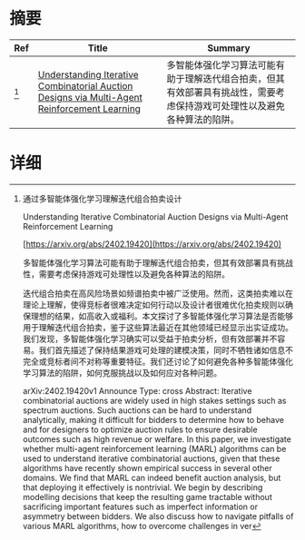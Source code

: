 # 摘要

| Ref | Title | Summary |
| --- | --- | --- |
| [^1] | [Understanding Iterative Combinatorial Auction Designs via Multi-Agent Reinforcement Learning](https://arxiv.org/abs/2402.19420) | 多智能体强化学习算法可能有助于理解迭代组合拍卖，但其有效部署具有挑战性，需要考虑保持游戏可处理性以及避免各种算法的陷阱。 |

# 详细

[^1]: 通过多智能体强化学习理解迭代组合拍卖设计

    Understanding Iterative Combinatorial Auction Designs via Multi-Agent Reinforcement Learning

    [https://arxiv.org/abs/2402.19420](https://arxiv.org/abs/2402.19420)

    多智能体强化学习算法可能有助于理解迭代组合拍卖，但其有效部署具有挑战性，需要考虑保持游戏可处理性以及避免各种算法的陷阱。

    

    迭代组合拍卖在高风险场景如频谱拍卖中被广泛使用。然而，这类拍卖难以在理论上理解，使得竞标者很难决定如何行动以及设计者很难优化拍卖规则以确保理想的结果，如高收入或福利。本文探讨了多智能体强化学习算法是否能够用于理解迭代组合拍卖，鉴于这些算法最近在其他领域已经显示出实证成功。我们发现，多智能体强化学习确实可以受益于拍卖分析，但有效部署并不容易。我们首先描述了保持结果游戏可处理的建模决策，同时不牺牲诸如信息不完全或竞标者间不对称等重要特征。我们还讨论了如何避免各种多智能体强化学习算法的陷阱，如何克服挑战以及如何应对各种问题。

    arXiv:2402.19420v1 Announce Type: cross  Abstract: Iterative combinatorial auctions are widely used in high stakes settings such as spectrum auctions. Such auctions can be hard to understand analytically, making it difficult for bidders to determine how to behave and for designers to optimize auction rules to ensure desirable outcomes such as high revenue or welfare. In this paper, we investigate whether multi-agent reinforcement learning (MARL) algorithms can be used to understand iterative combinatorial auctions, given that these algorithms have recently shown empirical success in several other domains. We find that MARL can indeed benefit auction analysis, but that deploying it effectively is nontrivial. We begin by describing modelling decisions that keep the resulting game tractable without sacrificing important features such as imperfect information or asymmetry between bidders. We also discuss how to navigate pitfalls of various MARL algorithms, how to overcome challenges in ver
    

